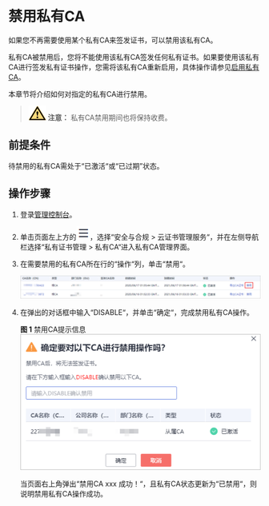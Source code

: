 # 禁用私有CA<a name="ccm_01_0020"></a>

如果您不再需要使用某个私有CA来签发证书，可以禁用该私有CA。

私有CA被禁用后，您将不能使用该私有CA签发任何私有证书。如果要使用该私有CA进行签发私有证书操作，您需将该私有CA重新启用，具体操作请参见[启用私有CA](启用私有CA.md)。

本章节将介绍如何对指定的私有CA进行禁用。

>![](public_sys-resources/icon-caution.gif) **注意：** 
>私有CA禁用期间也将保持收费。

## 前提条件<a name="zh-cn_topic_0000001124401725_section8546212152914"></a>

待禁用的私有CA需处于“已激活“或“已过期”状态。

## 操作步骤<a name="zh-cn_topic_0000001124401725_section2058581913292"></a>

1.  登录[管理控制台](https://console.huaweicloud.com/)。
2.  单击页面左上方的![](figures/服务列表.png)，选择“安全与合规  \>  云证书管理服务“，并在左侧导航栏选择“私有证书管理  \>  私有CA“进入私有CA管理界面。
3.  在需要禁用的私有CA所在行的“操作“列，单击“禁用“。

    ![](figures/zh-cn_image_0000001170698256.png)

4.  在弹出的对话框中输入“DISABLE“，并单击“确定“，完成禁用私有CA操作。

    **图 1**  禁用CA提示信息<a name="zh-cn_topic_0000001124401725_fig15964144267"></a>  
    ![](figures/禁用CA提示信息.png "禁用CA提示信息")

    当页面右上角弹出“禁用CA xxx 成功！“，且私有CA状态更新为“已禁用“，则说明禁用私有CA操作成功。

